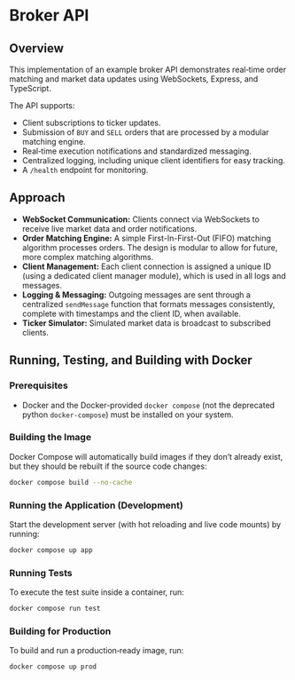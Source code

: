 # Broker API

## Overview

This implementation of an example broker API demonstrates real‑time order matching and market data updates using WebSockets, Express, and TypeScript.

The API supports:

- Client subscriptions to ticker updates.
- Submission of `BUY` and `SELL` orders that are processed by a modular matching engine.
- Real‑time execution notifications and standardized messaging.
- Centralized logging, including unique client identifiers for easy tracking.
- A `/health` endpoint for monitoring.

## Approach

- **WebSocket Communication:** Clients connect via WebSockets to receive live market data and order notifications.
- **Order Matching Engine:** A simple First-In-First-Out (FIFO) matching algorithm processes orders. The design is modular to allow for future, more complex matching algorithms.
- **Client Management:** Each client connection is assigned a unique ID (using a dedicated client manager module), which is used in all logs and messages.
- **Logging & Messaging:** Outgoing messages are sent through a centralized `sendMessage` function that formats messages consistently, complete with timestamps and the client ID, when available.
- **Ticker Simulator:** Simulated market data is broadcast to subscribed clients.

## Running, Testing, and Building with Docker

### Prerequisites

- Docker and the Docker-provided `docker compose` (not the deprecated python `docker-compose`) must be installed on your system.

### Building the Image

Docker Compose will automatically build images if they don’t already exist, but they should be rebuilt if the source code changes:

```bash
docker compose build --no-cache
````

### Running the Application (Development)

Start the development server (with hot reloading and live code mounts) by running:

```bash
docker compose up app
```

### Running Tests

To execute the test suite inside a container, run:

```bash
docker compose run test
```

### Building for Production

To build and run a production‑ready image, run:

```bash
docker compose up prod
```
